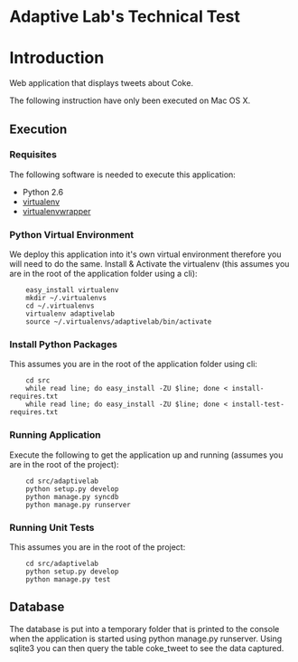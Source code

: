 # Adaptive Lab's Technical Test #

# Introduction #
Web application that displays tweets about Coke.

The following instruction have only been executed on Mac OS X.

## Execution ##

### Requisites ###
The following software is needed to execute this application:
* Python 2.6
* [virtualenv](http://pypi.python.org/pypi/virtualenv>)
* [virtualenvwrapper](http://www.doughellmann.com/projects/virtualenvwrapper/)

### Python Virtual Environment ###
We deploy this application into it's own virtual environment therefore you will 
need to do the same. Install & Activate the virtualenv (this assumes you are in 
the root of the application folder using a cli):

        easy_install virtualenv
        mkdir ~/.virtualenvs
        cd ~/.virtualenvs
        virtualenv adaptivelab
        source ~/.virtualenvs/adaptivelab/bin/activate

### Install Python Packages ###
This assumes you are in the root of the application folder using cli:

        cd src
        while read line; do easy_install -ZU $line; done < install-requires.txt
        while read line; do easy_install -ZU $line; done < install-test-requires.txt
        
### Running Application ###
Execute the following to get the application up and running (assumes you are in 
the root of the project):

        cd src/adaptivelab
        python setup.py develop
        python manage.py syncdb
        python manage.py runserver
        
### Running Unit Tests ###
This assumes you are in the root of the project:

        cd src/adaptivelab
        python setup.py develop
        python manage.py test
        
## Database ##
The database is put into a temporary folder that is printed to the console when 
the application is started using python manage.py runserver. Using sqlite3 you 
can then query the table coke_tweet to see the data captured.
